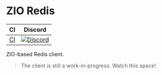 # ZIO Redis

| CI             | Discord                                   |
|----------------|-------------------------------------------|
| [CI][Badge-CI] | [![Discord][Badge-Discord]][Link-Discord] |

ZIO-based Redis client.

> The client is still a work-in-progress. Watch this space!

[Badge-CI]: https://github.com/zio/zio-redis/workflows/CI/badge.svg
[Badge-Discord]: https://img.shields.io/discord/629491597070827530?logo=discord
[Link-Discord]: https://discord.gg/2ccFBr4
